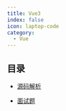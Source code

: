 ```yaml
---
title: Vue3
index: false
icon: laptop-code
category:
  - Vue
---
```



## 目录

- [源码解析](sourceCode.md)

- [面试题](interview.md)